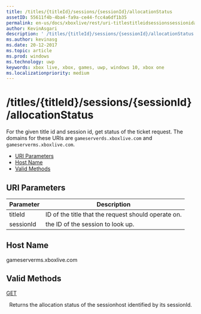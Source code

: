 ```yaml
---
title: /titles/{titleId}/sessions/{sessionId}/allocationStatus
assetID: 55611f4b-4ba4-fa9a-ce44-fcc4a6df1b35
permalink: en-us/docs/xboxlive/rest/uri-titlestitleidsessionssessionidallocationstatus.html
author: KevinAsgari
description: ' /titles/{titleId}/sessions/{sessionId}/allocationStatus'
ms.author: kevinasg
ms.date: 20-12-2017
ms.topic: article
ms.prod: windows
ms.technology: uwp
keywords: xbox live, xbox, games, uwp, windows 10, xbox one
ms.localizationpriority: medium
---
```



# /titles/{titleId}/sessions/{sessionId}/allocationStatus
For the given title id and session id, get status of the ticket request. 
The domains for these URIs are `gameserverds.xboxlive.com` and `gameserverms.xboxlive.com`.
 
  * [URI Parameters](#ID4EU)
  * [Host Name](#ID4EPB)
  * [Valid Methods](#ID4EWB)
 
<a id="ID4EU"></a>

 
## URI Parameters
 
| Parameter| Description| 
| --- | --- | 
| titleId| ID of the title that the request should operate on.| 
| sessionId| the ID of the session to look up.| 
  
<a id="ID4EPB"></a>

 
## Host Name
 
gameserverms.xboxlive.com
  
<a id="ID4EWB"></a>

 
## Valid Methods
  
[GET](uri-titlestitleidsessionssessionidallocationstatus-get.md)
 
&nbsp;&nbsp;Returns the allocation status of the sessionhost identified by its sessionId.
   